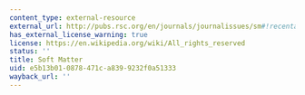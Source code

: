 ```yaml
---
content_type: external-resource
external_url: http://pubs.rsc.org/en/journals/journalissues/sm#!recentarticles&adv
has_external_license_warning: true
license: https://en.wikipedia.org/wiki/All_rights_reserved
status: ''
title: Soft Matter
uid: e5b13b01-0878-471c-a839-9232f0a51333
wayback_url: ''
---
```


